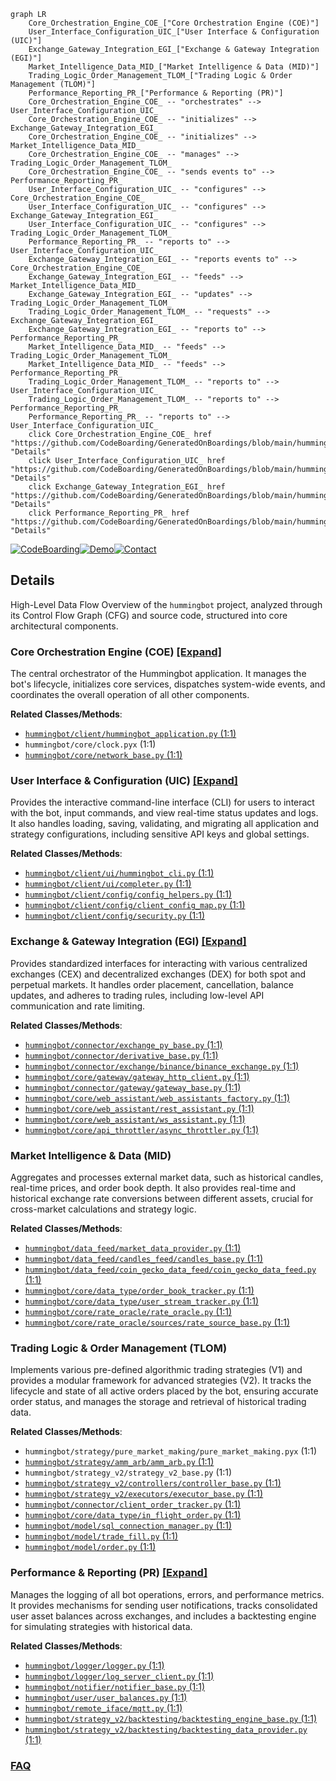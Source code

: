 ```mermaid
graph LR
    Core_Orchestration_Engine_COE_["Core Orchestration Engine (COE)"]
    User_Interface_Configuration_UIC_["User Interface & Configuration (UIC)"]
    Exchange_Gateway_Integration_EGI_["Exchange & Gateway Integration (EGI)"]
    Market_Intelligence_Data_MID_["Market Intelligence & Data (MID)"]
    Trading_Logic_Order_Management_TLOM_["Trading Logic & Order Management (TLOM)"]
    Performance_Reporting_PR_["Performance & Reporting (PR)"]
    Core_Orchestration_Engine_COE_ -- "orchestrates" --> User_Interface_Configuration_UIC_
    Core_Orchestration_Engine_COE_ -- "initializes" --> Exchange_Gateway_Integration_EGI_
    Core_Orchestration_Engine_COE_ -- "initializes" --> Market_Intelligence_Data_MID_
    Core_Orchestration_Engine_COE_ -- "manages" --> Trading_Logic_Order_Management_TLOM_
    Core_Orchestration_Engine_COE_ -- "sends events to" --> Performance_Reporting_PR_
    User_Interface_Configuration_UIC_ -- "configures" --> Core_Orchestration_Engine_COE_
    User_Interface_Configuration_UIC_ -- "configures" --> Exchange_Gateway_Integration_EGI_
    User_Interface_Configuration_UIC_ -- "configures" --> Trading_Logic_Order_Management_TLOM_
    Performance_Reporting_PR_ -- "reports to" --> User_Interface_Configuration_UIC_
    Exchange_Gateway_Integration_EGI_ -- "reports events to" --> Core_Orchestration_Engine_COE_
    Exchange_Gateway_Integration_EGI_ -- "feeds" --> Market_Intelligence_Data_MID_
    Exchange_Gateway_Integration_EGI_ -- "updates" --> Trading_Logic_Order_Management_TLOM_
    Trading_Logic_Order_Management_TLOM_ -- "requests" --> Exchange_Gateway_Integration_EGI_
    Exchange_Gateway_Integration_EGI_ -- "reports to" --> Performance_Reporting_PR_
    Market_Intelligence_Data_MID_ -- "feeds" --> Trading_Logic_Order_Management_TLOM_
    Market_Intelligence_Data_MID_ -- "feeds" --> Performance_Reporting_PR_
    Trading_Logic_Order_Management_TLOM_ -- "reports to" --> User_Interface_Configuration_UIC_
    Trading_Logic_Order_Management_TLOM_ -- "reports to" --> Performance_Reporting_PR_
    Performance_Reporting_PR_ -- "reports to" --> User_Interface_Configuration_UIC_
    click Core_Orchestration_Engine_COE_ href "https://github.com/CodeBoarding/GeneratedOnBoardings/blob/main/hummingbot/Core_Orchestration_Engine_COE_.md" "Details"
    click User_Interface_Configuration_UIC_ href "https://github.com/CodeBoarding/GeneratedOnBoardings/blob/main/hummingbot/User_Interface_Configuration_UIC_.md" "Details"
    click Exchange_Gateway_Integration_EGI_ href "https://github.com/CodeBoarding/GeneratedOnBoardings/blob/main/hummingbot/Exchange_Gateway_Integration_EGI_.md" "Details"
    click Performance_Reporting_PR_ href "https://github.com/CodeBoarding/GeneratedOnBoardings/blob/main/hummingbot/Performance_Reporting_PR_.md" "Details"
```

[![CodeBoarding](https://img.shields.io/badge/Generated%20by-CodeBoarding-9cf?style=flat-square)](https://github.com/CodeBoarding/GeneratedOnBoardings)[![Demo](https://img.shields.io/badge/Try%20our-Demo-blue?style=flat-square)](https://www.codeboarding.org/demo)[![Contact](https://img.shields.io/badge/Contact%20us%20-%20contact@codeboarding.org-lightgrey?style=flat-square)](mailto:contact@codeboarding.org)

## Details

High-Level Data Flow Overview of the `hummingbot` project, analyzed through its Control Flow Graph (CFG) and source code, structured into core architectural components.

### Core Orchestration Engine (COE) [[Expand]](./Core_Orchestration_Engine_COE_.md)
The central orchestrator of the Hummingbot application. It manages the bot's lifecycle, initializes core services, dispatches system-wide events, and coordinates the overall operation of all other components.


**Related Classes/Methods**:

- <a href="https://github.com/hummingbot/hummingbot/blob/master/hummingbot/client/hummingbot_application.py#L1-L1" target="_blank" rel="noopener noreferrer">`hummingbot/client/hummingbot_application.py` (1:1)</a>
- `hummingbot/core/clock.pyx` (1:1)
- <a href="https://github.com/hummingbot/hummingbot/blob/master/hummingbot/core/network_base.py#L1-L1" target="_blank" rel="noopener noreferrer">`hummingbot/core/network_base.py` (1:1)</a>


### User Interface & Configuration (UIC) [[Expand]](./User_Interface_Configuration_UIC_.md)
Provides the interactive command-line interface (CLI) for users to interact with the bot, input commands, and view real-time status updates and logs. It also handles loading, saving, validating, and migrating all application and strategy configurations, including sensitive API keys and global settings.


**Related Classes/Methods**:

- <a href="https://github.com/hummingbot/hummingbot/blob/master/hummingbot/client/ui/hummingbot_cli.py#L1-L1" target="_blank" rel="noopener noreferrer">`hummingbot/client/ui/hummingbot_cli.py` (1:1)</a>
- <a href="https://github.com/hummingbot/hummingbot/blob/master/hummingbot/client/ui/completer.py#L1-L1" target="_blank" rel="noopener noreferrer">`hummingbot/client/ui/completer.py` (1:1)</a>
- <a href="https://github.com/hummingbot/hummingbot/blob/master/hummingbot/client/config/config_helpers.py#L1-L1" target="_blank" rel="noopener noreferrer">`hummingbot/client/config/config_helpers.py` (1:1)</a>
- <a href="https://github.com/hummingbot/hummingbot/blob/master/hummingbot/client/config/client_config_map.py#L1-L1" target="_blank" rel="noopener noreferrer">`hummingbot/client/config/client_config_map.py` (1:1)</a>
- <a href="https://github.com/hummingbot/hummingbot/blob/master/hummingbot/client/config/security.py#L1-L1" target="_blank" rel="noopener noreferrer">`hummingbot/client/config/security.py` (1:1)</a>


### Exchange & Gateway Integration (EGI) [[Expand]](./Exchange_Gateway_Integration_EGI_.md)
Provides standardized interfaces for interacting with various centralized exchanges (CEX) and decentralized exchanges (DEX) for both spot and perpetual markets. It handles order placement, cancellation, balance updates, and adheres to trading rules, including low-level API communication and rate limiting.


**Related Classes/Methods**:

- <a href="https://github.com/hummingbot/hummingbot/blob/master/hummingbot/connector/exchange_py_base.py#L1-L1" target="_blank" rel="noopener noreferrer">`hummingbot/connector/exchange_py_base.py` (1:1)</a>
- <a href="https://github.com/hummingbot/hummingbot/blob/master/hummingbot/connector/derivative_base.py#L1-L1" target="_blank" rel="noopener noreferrer">`hummingbot/connector/derivative_base.py` (1:1)</a>
- <a href="https://github.com/hummingbot/hummingbot/blob/master/hummingbot/connector/exchange/binance/binance_exchange.py#L1-L1" target="_blank" rel="noopener noreferrer">`hummingbot/connector/exchange/binance/binance_exchange.py` (1:1)</a>
- <a href="https://github.com/hummingbot/hummingbot/blob/master/hummingbot/core/gateway/gateway_http_client.py#L1-L1" target="_blank" rel="noopener noreferrer">`hummingbot/core/gateway/gateway_http_client.py` (1:1)</a>
- <a href="https://github.com/hummingbot/hummingbot/blob/master/hummingbot/connector/gateway/gateway_base.py#L1-L1" target="_blank" rel="noopener noreferrer">`hummingbot/connector/gateway/gateway_base.py` (1:1)</a>
- <a href="https://github.com/hummingbot/hummingbot/blob/master/hummingbot/core/web_assistant/web_assistants_factory.py#L1-L1" target="_blank" rel="noopener noreferrer">`hummingbot/core/web_assistant/web_assistants_factory.py` (1:1)</a>
- <a href="https://github.com/hummingbot/hummingbot/blob/master/hummingbot/core/web_assistant/rest_assistant.py#L1-L1" target="_blank" rel="noopener noreferrer">`hummingbot/core/web_assistant/rest_assistant.py` (1:1)</a>
- <a href="https://github.com/hummingbot/hummingbot/blob/master/hummingbot/core/web_assistant/ws_assistant.py#L1-L1" target="_blank" rel="noopener noreferrer">`hummingbot/core/web_assistant/ws_assistant.py` (1:1)</a>
- <a href="https://github.com/hummingbot/hummingbot/blob/master/hummingbot/core/api_throttler/async_throttler.py#L1-L1" target="_blank" rel="noopener noreferrer">`hummingbot/core/api_throttler/async_throttler.py` (1:1)</a>


### Market Intelligence & Data (MID)
Aggregates and processes external market data, such as historical candles, real-time prices, and order book depth. It also provides real-time and historical exchange rate conversions between different assets, crucial for cross-market calculations and strategy logic.


**Related Classes/Methods**:

- <a href="https://github.com/hummingbot/hummingbot/blob/master/hummingbot/data_feed/market_data_provider.py#L1-L1" target="_blank" rel="noopener noreferrer">`hummingbot/data_feed/market_data_provider.py` (1:1)</a>
- <a href="https://github.com/hummingbot/hummingbot/blob/master/hummingbot/data_feed/candles_feed/candles_base.py#L1-L1" target="_blank" rel="noopener noreferrer">`hummingbot/data_feed/candles_feed/candles_base.py` (1:1)</a>
- <a href="https://github.com/hummingbot/hummingbot/blob/master/hummingbot/data_feed/coin_gecko_data_feed/coin_gecko_data_feed.py#L1-L1" target="_blank" rel="noopener noreferrer">`hummingbot/data_feed/coin_gecko_data_feed/coin_gecko_data_feed.py` (1:1)</a>
- <a href="https://github.com/hummingbot/hummingbot/blob/master/hummingbot/core/data_type/order_book_tracker.py#L1-L1" target="_blank" rel="noopener noreferrer">`hummingbot/core/data_type/order_book_tracker.py` (1:1)</a>
- <a href="https://github.com/hummingbot/hummingbot/blob/master/hummingbot/core/data_type/user_stream_tracker.py#L1-L1" target="_blank" rel="noopener noreferrer">`hummingbot/core/data_type/user_stream_tracker.py` (1:1)</a>
- <a href="https://github.com/hummingbot/hummingbot/blob/master/hummingbot/core/rate_oracle/rate_oracle.py#L1-L1" target="_blank" rel="noopener noreferrer">`hummingbot/core/rate_oracle/rate_oracle.py` (1:1)</a>
- <a href="https://github.com/hummingbot/hummingbot/blob/master/hummingbot/core/rate_oracle/sources/rate_source_base.py#L1-L1" target="_blank" rel="noopener noreferrer">`hummingbot/core/rate_oracle/sources/rate_source_base.py` (1:1)</a>


### Trading Logic & Order Management (TLOM)
Implements various pre-defined algorithmic trading strategies (V1) and provides a modular framework for advanced strategies (V2). It tracks the lifecycle and state of all active orders placed by the bot, ensuring accurate order status, and manages the storage and retrieval of historical trading data.


**Related Classes/Methods**:

- `hummingbot/strategy/pure_market_making/pure_market_making.pyx` (1:1)
- <a href="https://github.com/hummingbot/hummingbot/blob/master/hummingbot/strategy/amm_arb/amm_arb.py#L1-L1" target="_blank" rel="noopener noreferrer">`hummingbot/strategy/amm_arb/amm_arb.py` (1:1)</a>
- `hummingbot/strategy_v2/strategy_v2_base.py` (1:1)
- <a href="https://github.com/hummingbot/hummingbot/blob/master/hummingbot/strategy_v2/controllers/controller_base.py#L1-L1" target="_blank" rel="noopener noreferrer">`hummingbot/strategy_v2/controllers/controller_base.py` (1:1)</a>
- <a href="https://github.com/hummingbot/hummingbot/blob/master/hummingbot/strategy_v2/executors/executor_base.py#L1-L1" target="_blank" rel="noopener noreferrer">`hummingbot/strategy_v2/executors/executor_base.py` (1:1)</a>
- <a href="https://github.com/hummingbot/hummingbot/blob/master/hummingbot/connector/client_order_tracker.py#L1-L1" target="_blank" rel="noopener noreferrer">`hummingbot/connector/client_order_tracker.py` (1:1)</a>
- <a href="https://github.com/hummingbot/hummingbot/blob/master/hummingbot/core/data_type/in_flight_order.py#L1-L1" target="_blank" rel="noopener noreferrer">`hummingbot/core/data_type/in_flight_order.py` (1:1)</a>
- <a href="https://github.com/hummingbot/hummingbot/blob/master/hummingbot/model/sql_connection_manager.py#L1-L1" target="_blank" rel="noopener noreferrer">`hummingbot/model/sql_connection_manager.py` (1:1)</a>
- <a href="https://github.com/hummingbot/hummingbot/blob/master/hummingbot/model/trade_fill.py#L1-L1" target="_blank" rel="noopener noreferrer">`hummingbot/model/trade_fill.py` (1:1)</a>
- <a href="https://github.com/hummingbot/hummingbot/blob/master/hummingbot/model/order.py#L1-L1" target="_blank" rel="noopener noreferrer">`hummingbot/model/order.py` (1:1)</a>


### Performance & Reporting (PR) [[Expand]](./Performance_Reporting_PR_.md)
Manages the logging of all bot operations, errors, and performance metrics. It provides mechanisms for sending user notifications, tracks consolidated user asset balances across exchanges, and includes a backtesting engine for simulating strategies with historical data.


**Related Classes/Methods**:

- <a href="https://github.com/hummingbot/hummingbot/blob/master/hummingbot/logger/logger.py#L1-L1" target="_blank" rel="noopener noreferrer">`hummingbot/logger/logger.py` (1:1)</a>
- <a href="https://github.com/hummingbot/hummingbot/blob/master/hummingbot/logger/log_server_client.py#L1-L1" target="_blank" rel="noopener noreferrer">`hummingbot/logger/log_server_client.py` (1:1)</a>
- <a href="https://github.com/hummingbot/hummingbot/blob/master/hummingbot/notifier/notifier_base.py#L1-L1" target="_blank" rel="noopener noreferrer">`hummingbot/notifier/notifier_base.py` (1:1)</a>
- <a href="https://github.com/hummingbot/hummingbot/blob/master/hummingbot/user/user_balances.py#L1-L1" target="_blank" rel="noopener noreferrer">`hummingbot/user/user_balances.py` (1:1)</a>
- <a href="https://github.com/hummingbot/hummingbot/blob/master/hummingbot/remote_iface/mqtt.py#L1-L1" target="_blank" rel="noopener noreferrer">`hummingbot/remote_iface/mqtt.py` (1:1)</a>
- <a href="https://github.com/hummingbot/hummingbot/blob/master/hummingbot/strategy_v2/backtesting/backtesting_engine_base.py#L1-L1" target="_blank" rel="noopener noreferrer">`hummingbot/strategy_v2/backtesting/backtesting_engine_base.py` (1:1)</a>
- <a href="https://github.com/hummingbot/hummingbot/blob/master/hummingbot/strategy_v2/backtesting/backtesting_data_provider.py#L1-L1" target="_blank" rel="noopener noreferrer">`hummingbot/strategy_v2/backtesting/backtesting_data_provider.py` (1:1)</a>




### [FAQ](https://github.com/CodeBoarding/GeneratedOnBoardings/tree/main?tab=readme-ov-file#faq)